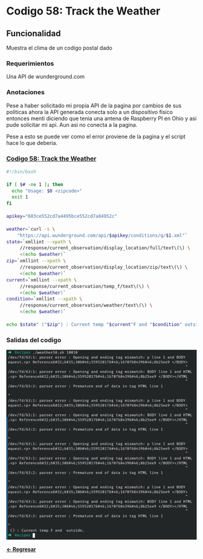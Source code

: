 # Codigo 58: Track the Weather

## Funcionalidad
Muestra el clima de un codigo postal dado

### **Requerimientos**
Una API de wunderground.com

### **Anotaciones**
Pese a haber solicitado mi propia API de la pagina por cambios de sus politicas ahora la API generada conecta solo a un dispositivo fisico entonces menti diciendo que tenia una antena de Raspberry PI en Ohio y asi pude solicitar mi api. Aun asi no conecta a la pagina.

Pese a esto se puede ver como el error proviene de la pagina y el script hace lo que deberia.

### **[Codigo 58: Track the Weather](weather58.sh)**

```bash
#!/bin/bash

if [ $# -ne 1 ]; then
  echo "Usage: $0 <zipcode>"
  exit 1
fi

apikey="603ce552cd7a4495bce552cd7a84952c"

weather=`curl -s \
    "https://api.wunderground.com/api/$apikey/conditions/q/$1.xml"`
state=`xmllint --xpath \
     //response/current_observation/display_location/full/text\(\) \
     <(echo $weather)`
zip=`xmllint --xpath \
     //response/current_observation/display_location/zip/text\(\) \
     <(echo $weather)`
current=`xmllint --xpath \
     //response/current_observation/temp_f/text\(\) \
     <(echo $weather)`
condition=`xmllint --xpath \
     //response/current_observation/weather/text\(\) \
     <(echo $weather)`

echo $state" ("$zip") : Current temp "$current"F and "$condition" outside." 
```

### **Salidas del codigo**

![Salida.png](Salida.png)

**[<- Regresar](../README.md)**